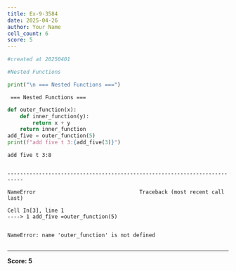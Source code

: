 ```yaml
---
title: Ex-9-3584
date: 2025-04-26
author: Your Name
cell_count: 6
score: 5
---
```


```python
#created at 20250401
```


```python
#Nested Functions
```


```python
print("\n === Nested Functions ===")
```

    
     === Nested Functions ===



```python
def outer_function(x):
    def inner_function(y):
        return x + y
    return inner_function
add_five = outer_function(5)
print(f"add five t 3:{add_five(3)}")
```

    add five t 3:8



```python

```


    ---------------------------------------------------------------------------

    NameError                                 Traceback (most recent call last)

    Cell In[3], line 1
    ----> 1 add_five =outer_function(5)


    NameError: name 'outer_function' is not defined



```python

```


---
**Score: 5**